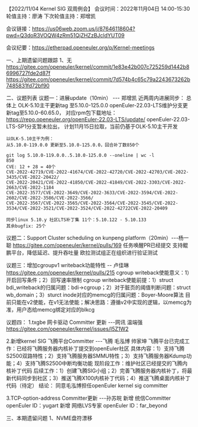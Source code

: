 【2022/11/04 Kernel SIG 双周例会】
会议时间：2022年11月04日 14:00-15:30
轮值主持：廖涛
下次轮值主持：郑增凯

会议链接：https://us06web.zoom.us/j/87646118604?pwd=Q3doR3VOQW4zRm51QjZHZzBJcldYUT09
 
会议纪要：https://etherpad.openeuler.org/p/Kernel-meetings

一、上期遗留问题跟踪
1、无
https://gitee.com/openeuler/kernel/commit/1e83e42b007c725259d1442b86996727fde2d87f
https://gitee.com/openeuler/kernel/commit/7d574b4c65c79a2243673262b7485831fd72bf90

二、议题列表
议题一：进展update（10min）  --- 郑增凯
近两周内进展同步：
     总体上
    OLK-5.10主干更新tag 至5.10.0-125.0.0 
    openEuler-22.03-LTS维护分支更新tag至5.10.0-60.65.0， 对应rpm包下载地址：https://repo.openeuler.org/openEuler-22.03-LTS/update/
    openEuler-22.03-LTS-SP1分支暂未拉出， 计划11月15日拉取，当前仍基于OLK-5.10主干开发

    以OLK-5.10主干为例：
    从5.10.0-119.0.0 更新至5.10.0-125.0.0，回合补丁数850个
    
    git log 5.10.0-119.0.0..5.10.0-125.0.0 --oneline | wc -l
    850
    CVE: 12 + 28 = 40个
    CVE-2022-42719/CVE-2022-41674/CVE-2022-42720/CVE-2022-42703/CVE-2022-3435/CVE-2022-20422/
    CVE-2022-20421/CVE-2022-41850/CVE-2022-41849/CVE-2022-3303/CVE-2022-2663/CVE-2022-1184
    CVE-2022-3577/CVE-2022-3649/CVE-2022-3633/CVE-2022-3594/CVE-2022-2602/CVE-2022-3586/CVE-2022-3566/
    CVE-2022-3567/CVE-2022-3565/CVE-2022-3564/CVE-2022-3545/CVE-2022-3534/CVE-2022-3521/CVE-2022-3524/CVE-2022-42722CVE-2022-20409

    同步linux 5.10.y 社区LTS补丁集 11个：5.10.122 - 5.10.133
    其余bugfix: 25个

议题二：Support Cluster scheduling on kunpeng platform（20min）---杨一聪
https://gitee.com/openeuler/kernel/pulls/169
任务唤醒PR已经提交
支持鲲鹏平台，降低延迟、提升吞吐量
欧拉测试组正在组织进行验证测试

议题三：增加cgroupv1 writeback功能特性 -- 卢佳琳
https://gitee.com/openeuler/kernel/pulls/215
cgroup writeback使能意义：1）开启回写条件；2）回写速率限制
cgroup writeback使能前提：1）struct bdi_writeback的归属问题：bdi->cgroup；2）对于脏页的阈值判断问题：struct wb_domain；3）sturct inode对应的memcg的归属问题：Boyer-Moore算法
目前只能在v2使能，在v1无法使能；解决思路：遵循v2中实现的逻辑，以memcg为准，用户态给memcg绑定对应的blkcg

议题四：
1.txgbe 网卡驱动 Committer 更新     ---网讯 温端强
https://gitee.com/openeuler/kernel/issues/I5Z1W2

2.新增kernel SIG 飞腾平台Committer  ---飞腾 毛泓博 帅家坤
飞腾平台已完成工作：已经将飞腾服务器内核补丁提交到openEuler社区
具体内容：1）支持飞腾S2500双路特性；2）支持飞腾服务器SMMU特性；3）支持飞腾服务器Kdump功能；4）支持飞腾S2500中断均衡功能
现阶段工作：维护社区已经提交的飞腾内核补丁代码
后续工作：1）创建飞腾SIG小组；2）完善飞腾服务器内核补丁，将最新代码同步到社区；3）推送飞腾X100内核补丁代码；4）推送飞腾桌面内核补丁代码（待定）
结论： 同意毛泓博担任openEuler kernel sig committer

3.TCP-option-address Committer更新 ---孙苏皖
   新增 统信Committer  openEuler ID：yugart
   新增 网络LVS专家      openEuler ID：far_beyond

三、本期遗留问题
1、NVME盘符漂移